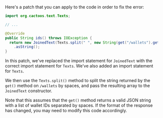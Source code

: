 Here's a patch that you can apply to the code in order to fix the error:

```java
import org.cactoos.text.Texts;

// ...

@Override
public String ids() throws IOException {
  return new JoinedText(Texts.split(" ", new String(get("/wallets").getBody())))
    .asString();
}
```

In this patch, we've replaced the import statement for `JoinedText` with the correct import statement for `Texts`. We've also added an import statement for `Texts`.

We then use the `Texts.split()` method to split the string returned by the `get()` method on `/wallets` by spaces, and pass the resulting array to the `JoinedText` constructor.

Note that this assumes that the `get()` method returns a valid JSON string with a list of wallet IDs separated by spaces. If the format of the response has changed, you may need to modify this code accordingly.